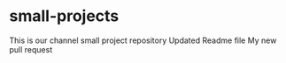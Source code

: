 # small-projects
This is our channel small project repository
Updated Readme file
My new pull request
